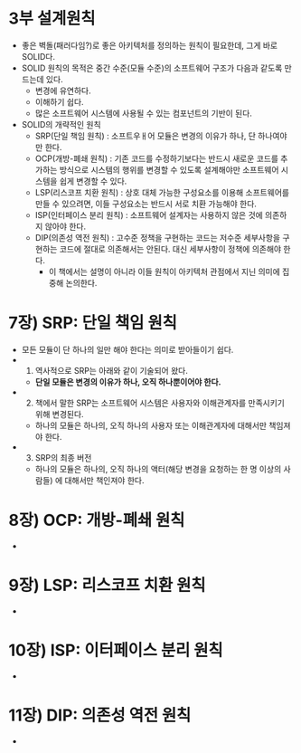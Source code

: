 # 3부 설계원칙
- 좋은 벽돌(패러다임?)로 좋은 아키텍처를 정의하는 원칙이 필요한데, 그게 바로 SOLID다.
- SOLID 원칙의 목적은 중간 수준(모듈 수준)의 소프트웨어 구조가 다음과 같도록 만드는데 있다.
  - 변경에 유연하다.
  - 이해하기 쉽다.
  - 많은 소프트웨어 시스템에 사용될 수 있는 컴포넌트의 기반이 된다.
- SOLID의 개략적인 원칙
  - SRP(단일 책임 원칙) : 소프트우ㅐ어 모듈은 변경의 이유가 하나, 단 하나여야만 한다.
  - OCP(개방-폐쇄 원칙) : 기존 코드를 수정하기보다는 반드시 새로운 코드를 추가하는 방식으로 시스템의 행위를 변경할 수 있도록 설계해야만 소프트웨어 시스템을 쉽게 변경할 수 있다.
  - LSP(리스코프 치환 원칙) : 상호 대체 가능한 구성요소를 이용해 소프트웨어를 만들 수 있으려면, 이들 구성요소는 반드시 서로 치환 가능해야 한다.
  - ISP(인터페이스 분리 원칙) : 소프트웨어 설계자는 사용하지 않은 것에 의존하지 않아야 한다.
  - DIP(의존성 역전 원칙) : 고수준 정책을 구현하는 코드는 저수준 세부사항을 구현하는 코드에 절대로 의존해서는 안된다. 대신 세부사항이 정책에 의존해야 한다.
    - 이 책에서는 설명이 아니라 이들 원칙이 아키텍처 관점에서 지닌 의미에 집중해 논의한다.

# 7장) SRP: 단일 책임 원칙
- 모든 모듈이 단 하나의 일만 해야 한다는 의미로 받아들이기 쉽다.
- 1. 역사적으로 SRP는 아래와 같이 기술되어 왔다.
  - **단일 모듈은 변경의 이유가 하나, 오직 하나뿐이어야 한다.**
- 2. 책에서 말한 SRP는 소프트웨어 시스템은 사용자와 이해관계자를 만족시키기 위해 변경된다.
  - 하나의 모듈은 하나의, 오직 하나의 사용자 또는 이해관계자에 대해서만 책임져야 한다.
- 3. SRP의 최종 버전
  - 하나의 모듈은 하나의, 오직 하나의 액터(해당 변경을 요청하는 한 명 이상의 사람들) 에 대해서만 책인져야 한다.


# 8장) OCP: 개방-폐쇄 원칙
- 



# 9장) LSP: 리스코프 치환 원칙
- 



# 10장) ISP: 이터페이스 분리 원칙
- 



# 11장) DIP: 의존성 역전 원칙
- 
  
